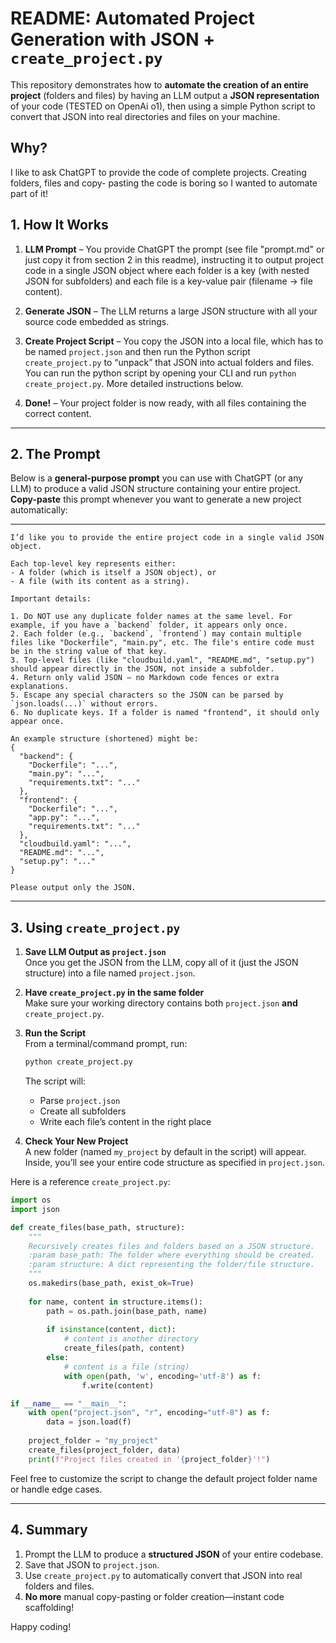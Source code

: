 # README: Automated Project Generation with JSON + `create_project.py`

This repository demonstrates how to **automate the creation of an entire project** (folders and files) by having an LLM output a **JSON representation** of your code (TESTED on OpenAi o1), then using a simple Python script to convert that JSON into real directories and files on your machine.

## Why?
I like to ask ChatGPT to provide the code of complete projects. Creating folders, files and copy- pasting the code is boring so I wanted to automate part of it!

## 1. How It Works

1. **LLM Prompt** – You provide ChatGPT the prompt (see file "prompt.md" or just copy it from section 2 in this readme), instructing it to output project code in a single JSON object where each folder is a key (with nested JSON for subfolders) and each file is a key-value pair (filename → file content).

2. **Generate JSON** – The LLM returns a large JSON structure with all your source code embedded as strings.

3. **Create Project Script** – You copy the JSON into a local file, which has to be named `project.json` and then run the Python script `create_project.py` to “unpack” that JSON into actual folders and files. You can run the python script by opening your CLI and run `python create_project.py`. More detailed instructions below.

4. **Done!** – Your project folder is now ready, with all files containing the correct content.

---

## 2. The Prompt

Below is a **general-purpose prompt** you can use with ChatGPT (or any LLM) to produce a valid JSON structure containing your entire project. **Copy-paste** this prompt whenever you want to generate a new project automatically:

---

```
I’d like you to provide the entire project code in a single valid JSON object. 

Each top-level key represents either:
- A folder (which is itself a JSON object), or
- A file (with its content as a string).

Important details:

1. Do NOT use any duplicate folder names at the same level. For example, if you have a `backend` folder, it appears only once. 
2. Each folder (e.g., `backend`, `frontend`) may contain multiple files like "Dockerfile", "main.py", etc. The file's entire code must be in the string value of that key.
3. Top-level files (like "cloudbuild.yaml", "README.md", "setup.py") should appear directly in the JSON, not inside a subfolder.
4. Return only valid JSON — no Markdown code fences or extra explanations.
5. Escape any special characters so the JSON can be parsed by `json.loads(...)` without errors.
6. No duplicate keys. If a folder is named "frontend", it should only appear once.

An example structure (shortened) might be:
{
  "backend": {
    "Dockerfile": "...",
    "main.py": "...",
    "requirements.txt": "..."
  },
  "frontend": {
    "Dockerfile": "...",
    "app.py": "...",
    "requirements.txt": "..."
  },
  "cloudbuild.yaml": "...",
  "README.md": "...",
  "setup.py": "..."
}

Please output only the JSON.
```

---

## 3. Using `create_project.py`

1. **Save LLM Output as `project.json`**  
   Once you get the JSON from the LLM, copy all of it (just the JSON structure) into a file named `project.json`.

2. **Have `create_project.py` in the same folder**  
   Make sure your working directory contains both `project.json` **and** `create_project.py`.

3. **Run the Script**  
   From a terminal/command prompt, run:
   ```bash
   python create_project.py
   ```
   The script will:
   - Parse `project.json`
   - Create all subfolders
   - Write each file’s content in the right place

4. **Check Your New Project**  
   A new folder (named `my_project` by default in the script) will appear. Inside, you’ll see your entire code structure as specified in `project.json`.

Here is a reference `create_project.py`:

```python
import os
import json

def create_files(base_path, structure):
    """
    Recursively creates files and folders based on a JSON structure.
    :param base_path: The folder where everything should be created.
    :param structure: A dict representing the folder/file structure.
    """
    os.makedirs(base_path, exist_ok=True)
    
    for name, content in structure.items():
        path = os.path.join(base_path, name)
        
        if isinstance(content, dict):
            # content is another directory
            create_files(path, content)
        else:
            # content is a file (string)
            with open(path, 'w', encoding='utf-8') as f:
                f.write(content)

if __name__ == "__main__":
    with open("project.json", "r", encoding="utf-8") as f:
        data = json.load(f)
    
    project_folder = "my_project"
    create_files(project_folder, data)
    print(f"Project files created in '{project_folder}'!")
```

Feel free to customize the script to change the default project folder name or handle edge cases.

---

## 4. Summary

1. Prompt the LLM to produce a **structured JSON** of your entire codebase.  
2. Save that JSON to `project.json`.  
3. Use `create_project.py` to automatically convert that JSON into real folders and files.  
4. **No more** manual copy-pasting or folder creation—instant code scaffolding!

Happy coding!